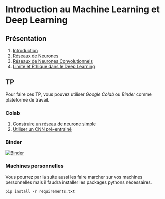 # Introduction au Machine Learning et Deep Learning

## Présentation

1. [Introduction](slides/intro.html)
2. [Réseaux de Neurones](slides/nn.html)
3. [Réseaux de Neurones Convolutionnels](slides/cnn.html)
4. [Limite et Ethique dans le Deep Learning](slides/ethique.html)

## TP
Pour faire ces TP, vous pouvez utiliser *Google Colab* ou *Binder* comme plateforme de travail.  

### Colab

1. [Construire un réseau de neurone simple](https://colab.research.google.com/github/theevann/ml-intro/blob/master/TP/Building-a-basic-network.ipynb)
2. [Utiliser un CNN pré-entrainé](https://colab.research.google.com/github/theevann/ml-intro/blob/master/TP/Using-a-pretrained-CNN.ipynb)

### Binder

[![Binder](https://mybinder.org/badge_logo.svg)](https://mybinder.org/v2/gh/theevann/ml-intro/master)

### Machines personnelles

Vous pourrez par la suite aussi les faire marcher sur vos machines personnelles mais il faudra installer les packages pythons nécessaires.

`pip install -r requirements.txt`
